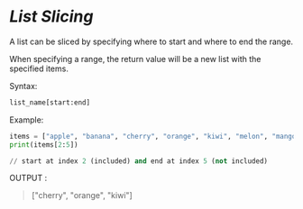 _List Slicing_
==

A list can be sliced by specifying where to start and where to end the range.

When specifying a range, the return value will be a new list with the specified items.

Syntax:

```python
list_name[start:end]
```

Example:

```python
items = ["apple", "banana", "cherry", "orange", "kiwi", "melon", "mango"]
print(items[2:5]) 

// start at index 2 (included) and end at index 5 (not included)
```

OUTPUT :
>["cherry", "orange", "kiwi"]


